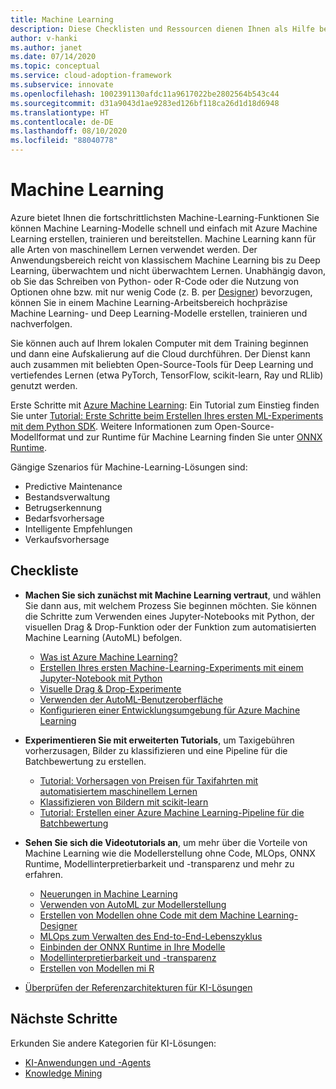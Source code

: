 ```yaml
---
title: Machine Learning
description: Diese Checklisten und Ressourcen dienen Ihnen als Hilfe bei der Anwendungsentwicklung und -bereitstellung.
author: v-hanki
ms.author: janet
ms.date: 07/14/2020
ms.topic: conceptual
ms.service: cloud-adoption-framework
ms.subservice: innovate
ms.openlocfilehash: 1002391130afdc11a9617022be2802564b543c44
ms.sourcegitcommit: d31a9043d1ae9283ed126bf118ca26d1d18d6948
ms.translationtype: HT
ms.contentlocale: de-DE
ms.lasthandoff: 08/10/2020
ms.locfileid: "88040778"
---
```

<!-- cSpell:ignore scikit RLlib ONNX Jupyter -->

# <a name="machine-learning"></a>Machine Learning

Azure bietet Ihnen die fortschrittlichsten Machine-Learning-Funktionen Sie können Machine Learning-Modelle schnell und einfach mit Azure Machine Learning erstellen, trainieren und bereitstellen. Machine Learning kann für alle Arten von maschinellem Lernen verwendet werden. Der Anwendungsbereich reicht von klassischem Machine Learning bis zu Deep Learning, überwachtem und nicht überwachtem Lernen. Unabhängig davon, ob Sie das Schreiben von Python- oder R-Code oder die Nutzung von Optionen ohne bzw. mit nur wenig Code (z. B. per [Designer](https://docs.microsoft.com/azure/machine-learning/tutorial-designer-automobile-price-train-score)) bevorzugen, können Sie in einem Machine Learning-Arbeitsbereich hochpräzise Machine Learning- und Deep Learning-Modelle erstellen, trainieren und nachverfolgen.

Sie können auch auf Ihrem lokalen Computer mit dem Training beginnen und dann eine Aufskalierung auf die Cloud durchführen. Der Dienst kann auch zusammen mit beliebten Open-Source-Tools für Deep Learning und vertiefendes Lernen (etwa PyTorch, TensorFlow, scikit-learn, Ray und RLlib) genutzt werden.

Erste Schritte mit [Azure Machine Learning](https://docs.microsoft.com/azure/machine-learning/): Ein Tutorial zum Einstieg finden Sie unter [Tutorial: Erste Schritte beim Erstellen Ihres ersten ML-Experiments mit dem Python SDK](https://docs.microsoft.com/azure/machine-learning/tutorial-1st-experiment-sdk-setup). Weitere Informationen zum Open-Source-Modellformat und zur Runtime für Machine Learning finden Sie unter [ONNX Runtime](http://onnxruntime.ai).

Gängige Szenarios für Machine-Learning-Lösungen sind:

- Predictive Maintenance
- Bestandsverwaltung
- Betrugserkennung
- Bedarfsvorhersage
- Intelligente Empfehlungen
- Verkaufsvorhersage

## <a name="checklist"></a>Checkliste

- **Machen Sie sich zunächst mit Machine Learning vertraut**, und wählen Sie dann aus, mit welchem Prozess Sie beginnen möchten. Sie können die Schritte zum Verwenden eines Jupyter-Notebooks mit Python, der visuellen Drag & Drop-Funktion oder der Funktion zum automatisierten Machine Learning (AutoML) befolgen.

  - [Was ist Azure Machine Learning?](https://docs.microsoft.com/azure/machine-learning/overview-what-is-azure-ml)
  - [Erstellen Ihres ersten Machine-Learning-Experiments mit einem Jupyter-Notebook mit Python](https://docs.microsoft.com/azure/machine-learning/tutorial-1st-experiment-sdk-setup)
  - [Visuelle Drag & Drop-Experimente](https://docs.microsoft.com/azure/machine-learning/tutorial-designer-automobile-price-train-score)
  - [Verwenden der AutoML-Benutzeroberfläche](https://docs.microsoft.com/azure/machine-learning/tutorial-first-experiment-automated-ml)
  - [Konfigurieren einer Entwicklungsumgebung für Azure Machine Learning](https://docs.microsoft.com/azure/machine-learning/how-to-configure-environment)

- **Experimentieren Sie mit erweiterten Tutorials**, um Taxigebühren vorherzusagen, Bilder zu klassifizieren und eine Pipeline für die Batchbewertung zu erstellen.

  - [Tutorial: Vorhersagen von Preisen für Taxifahrten mit automatisiertem maschinellem Lernen](https://docs.microsoft.com/azure/machine-learning/tutorial-auto-train-models)
  - [Klassifizieren von Bildern mit scikit-learn](https://docs.microsoft.com/azure/machine-learning/tutorial-train-models-with-aml)
  - [Tutorial: Erstellen einer Azure Machine Learning-Pipeline für die Batchbewertung](https://docs.microsoft.com/azure/machine-learning/tutorial-pipeline-batch-scoring-classification)

- **Sehen Sie sich die Videotutorials an**, um mehr über die Vorteile von Machine Learning wie die Modellerstellung ohne Code, MLOps, ONNX Runtime, Modellinterpretierbarkeit und -transparenz und mehr zu erfahren.

  - [Neuerungen in Machine Learning](https://channel9.msdn.com/Shows/AI-Show/Allup-Azure-ML)
  - [Verwenden von AutoML zur Modellerstellung](https://aka.ms/automlvideo)
  - [Erstellen von Modellen ohne Code mit dem Machine Learning-Designer](https://aka.ms/studioanddesigner)
  - [MLOps zum Verwalten des End-to-End-Lebenszyklus](https://aka.ms/mlopsvideo)
  - [Einbinden der ONNX Runtime in Ihre Modelle](https://www.youtube.com/watch?v=qy7X2JGLUC4)
  - [Modellinterpretierbarkeit und -transparenz](https://aka.ms/azuremlinterpret)
  - [Erstellen von Modellen mi R](https://aka.ms/Rmodels)

- [Überprüfen der Referenzarchitekturen für KI-Lösungen](https://docs.microsoft.com/azure/architecture/browse/#ai--machine-learning)

## <a name="next-steps"></a>Nächste Schritte

Erkunden Sie andere Kategorien für KI-Lösungen:

- [KI-Anwendungen und -Agents](./ai-applications.md)
- [Knowledge Mining](./knowledge-mining.md)
